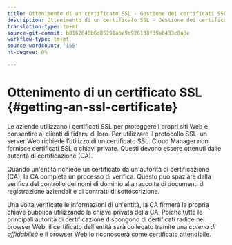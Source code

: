 ```yaml
---
title: Ottenimento di un certificato SSL - Gestione dei certificati SSL
description: Ottenimento di un certificato SSL - Gestione dei certificati SSL
translation-type: tm+mt
source-git-commit: b0162640b6d85291aba9c926138f39a0433c0a6e
workflow-type: tm+mt
source-wordcount: '155'
ht-degree: 0%

---
```



# Ottenimento di un certificato SSL {#getting-an-ssl-certificate}

Le aziende utilizzano i certificati SSL per proteggere i propri siti Web e consentire ai clienti di fidarsi di loro. Per utilizzare il protocollo SSL, un server Web richiede l’utilizzo di un certificato SSL. Cloud Manager non fornisce certificati SSL o chiavi private. Questi devono essere ottenuti dalle autorità di certificazione (CA).

Quando un&#39;entità richiede un certificato da un&#39;autorità di certificazione (CA), la CA completa un processo di verifica. Questo può spaziare dalla verifica del controllo dei nomi di dominio alla raccolta di documenti di registrazione aziendali e di contratti di sottoscrizione.

Una volta verificate le informazioni di un&#39;entità, la CA firmerà la propria chiave pubblica utilizzando la chiave privata della CA. Poiché tutte le principali autorità di certificazione dispongono di certificati radice nei browser Web, il certificato dell&#39;entità sarà collegato tramite una *catena di affidabilità* e il browser Web lo riconoscerà come certificato attendibile.


